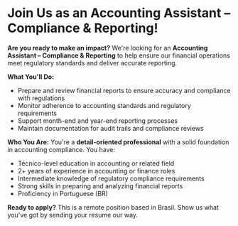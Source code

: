 # Join Us as an Accounting Assistant – Compliance & Reporting!

**Are you ready to make an impact?** We're looking for an **Accounting Assistant – Compliance & Reporting** to help ensure our financial operations meet regulatory standards and deliver accurate reporting.

**What You'll Do:**
- Prepare and review financial reports to ensure accuracy and compliance with regulations
- Monitor adherence to accounting standards and regulatory requirements
- Support month-end and year-end reporting processes
- Maintain documentation for audit trails and compliance reviews

**Who You Are:**
You're a **detail-oriented professional** with a solid foundation in accounting compliance. You have:
- Técnico-level education in accounting or related field
- 2+ years of experience in accounting or finance roles
- Intermediate knowledge of regulatory compliance requirements
- Strong skills in preparing and analyzing financial reports
- Proficiency in Portuguese (BR)

**Ready to apply?** This is a remote position based in Brasil. Show us what you've got by sending your resume our way.